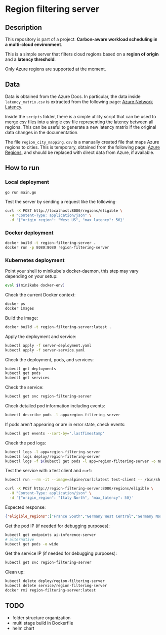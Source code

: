 # Region filtering server

## Description

This repository is part of a project: **Carbon-aware workload scheduling in a multi-cloud environment**.

This is a simple server that filters cloud regions based on a **region of origin** and a **latency threshold**. 

Only Azure regions are supported at the moment.

## Data

Data is obtained from the Azure Docs. In particular, the data inside `latency_matrix.csv` is extracted from the following page: [Azure Network Latency](https://raw.githubusercontent.com/MicrosoftDocs/azure-docs/refs/heads/main/articles/networking/azure-network-latency.md).

Inside the `scripts` folder, there is a simple utility script that can be used to merge csv files into a single csv file representing the latency between all regions.
This can be useful to generate a new latency matrix if the original data changes in the documentation.

The file `region_city_mapping.csv` is a manually created file that maps Azure regions to cities. 
This is temporary, obtained from the following page: [Azure Regions](https://www.azurespeed.com/Information/AzureRegions), and should be replaced with direct data from Azure, if available.

## How to run

### Local deployment

```bash
go run main.go
```

Test the server by sending a request like the following:
```bash
curl -X POST http://localhost:8080/regions/eligible \
  -H "Content-Type: application/json" \
  -d '{"origin_region": "West US", "max_latency": 50}'
```

### Docker deployment

```bash
docker build -t region-filtering-server .
docker run -p 8080:8080 region-filtering-server
```

### Kubernetes deployment

Point your shell to minikube's docker-daemon, this step may vary depending on your setup:
```bash
eval $(minikube docker-env)
```
Check the current Docker context:
```bash
docker ps
docker images
```

Build the image:
```bash
docker build -t region-filtering-server:latest .
```

Apply the deployment and service:
```bash
kubectl apply -f server-deployment.yaml
kubectl apply -f server-service.yaml
```

Check the deployment, pods, and services:
```bash
kubectl get deployments
kubectl get pods
kubectl get services
```

Check the service:
```bash
kubectl get svc region-filtering-server
```

Check detailed pod information including events:
```bash
kubectl describe pods -l app=region-filtering-server
```

If pods aren't appearing or are in error state, check events:
```bash
kubectl get events --sort-by='.lastTimestamp'
```

Check the pod logs:
```bash
kubectl logs -l app=region-filtering-server
kubectl logs deploy/region-filtering-server
kubectl logs -f $(kubectl get pods -l app=region-filtering-server -o name)
```

Test the service with a test client and `curl`:
```bash
kubectl run --rm -it --image=alpine/curl:latest test-client -- /bin/sh

curl -X POST http://region-filtering-server:8080/regions/eligible \
  -H "Content-Type: application/json" \
  -d '{"origin_region": "Italy North", "max_latency": 50}'
```

Expected response:
```json
{"eligible_regions":["France South","Germany West Central","Germany North","Poland Central","Switzerland West","Norway East","Switzerland North","UK West","Sweden Central","France Central","North Europe","Norway West","West Europe","Israel Central","UK South","Italy North"]}
```

Get the pod IP (if needed for debugging purposes):
```bash
kubectl get endpoints ai-inference-server
# alternative
kubectl get pods -o wide
```

Get the service IP (if needed for debugging purposes):
```bash
kubectl get svc region-filtering-server
```

Clean up:
```bash
kubectl delete deploy/region-filtering-server
kubectl delete service/region-filtering-server
docker rmi region-filtering-server:latest
```

## TODO

- folder structure organization
- multi stage build in Dockerfile
- helm chart